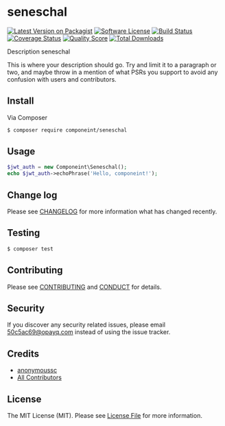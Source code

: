 # seneschal

[![Latest Version on Packagist][ico-version]][link-packagist]
[![Software License][ico-license]](LICENSE.md)
[![Build Status][ico-travis]][link-travis]
[![Coverage Status][ico-scrutinizer]][link-scrutinizer]
[![Quality Score][ico-code-quality]][link-code-quality]
[![Total Downloads][ico-downloads]][link-downloads]

Description seneschal

This is where your description should go. Try and limit it to a paragraph or two, and maybe throw in a mention of what
PSRs you support to avoid any confusion with users and contributors.

## Install

Via Composer

``` bash
$ composer require componeint/seneschal
```

## Usage

``` php
$jwt_auth = new Componeint\Seneschal();
echo $jwt_auth->echoPhrase('Hello, componeint!');
```

## Change log

Please see [CHANGELOG](CHANGELOG.md) for more information what has changed recently.

## Testing

``` bash
$ composer test
```

## Contributing

Please see [CONTRIBUTING](CONTRIBUTING.md) and [CONDUCT](CONDUCT.md) for details.

## Security

If you discover any security related issues, please email 50c5ac69@opayq.com instead of using the issue tracker.

## Credits

- [anonymoussc][link-author]
- [All Contributors][link-contributors]

## License

The MIT License (MIT). Please see [License File](LICENSE.md) for more information.

[ico-version]: https://img.shields.io/packagist/v/componeint/seneschal.svg?style=flat-square
[ico-license]: https://img.shields.io/badge/license-MIT-brightgreen.svg?style=flat-square
[ico-travis]: https://img.shields.io/travis/componeint/seneschal/master.svg?style=flat-square
[ico-scrutinizer]: https://img.shields.io/scrutinizer/coverage/g/componeint/seneschal.svg?style=flat-square
[ico-code-quality]: https://img.shields.io/scrutinizer/g/componeint/seneschal.svg?style=flat-square
[ico-downloads]: https://img.shields.io/packagist/dt/componeint/seneschal.svg?style=flat-square

[link-packagist]: https://packagist.org/packages/componeint/seneschal
[link-travis]: https://travis-ci.org/componeint/seneschal
[link-scrutinizer]: https://scrutinizer-ci.com/g/componeint/seneschal/code-structure
[link-code-quality]: https://scrutinizer-ci.com/g/componeint/seneschal
[link-downloads]: https://packagist.org/packages/componeint/seneschal
[link-author]: https://github.com/componeint
[link-contributors]: ../../contributors
